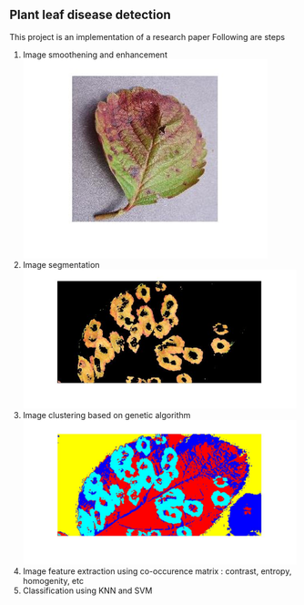 ## Plant leaf disease detection

This project is an implementation of a research paper
Following are steps
1. Image smoothening and enhancement
![recorded_path](https://github.com/the-ray-kar/Plant-leaf-disease-detection/blob/main/sample_results/orignal.jpg)
3. Image segmentation 
  ![recorded_path](https://github.com/the-ray-kar/Plant-leaf-disease-detection/blob/main/sample_results/impseg1.jpg)
4. Image clustering based on genetic algorithm
![recorded_path](https://github.com/the-ray-kar/Plant-leaf-disease-detection/blob/main/sample_results/cluestered1.jpg)
6. Image feature extraction using co-occurence matrix : contrast, entropy, homogenity, etc
7. Classification using KNN and SVM
